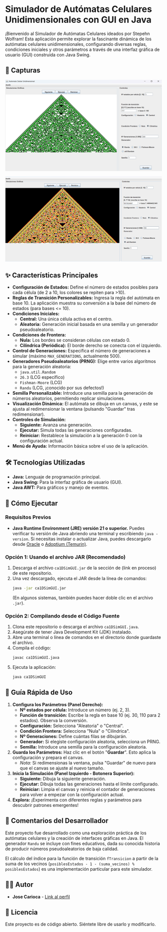 # Simulador de Autómatas Celulares Unidimensionales con GUI en Java

¡Bienvenido al Simulador de Autómatas Celulares ideados por Stepehn Wolfram! Esta aplicación permite explorar la fascinante dinámica de los autómatas celulares unidimensionales, configurando diversas reglas, condiciones iniciales y otros parámetros a través de una interfaz gráfica de usuario (GUI) construida con Java Swing.

## 📸 Capturas


![Captura con 3 estados (ejemplo propuesto)](img/Estados3.png)


![Captura con 7 estados](img/Estados7.png)

## ✨ Características Principales

*   **Configuración de Estados:** Define el número de estados posibles para cada célula (de 2 a 10, los colores se repiten para >10).
*   **Reglas de Transición Personalizables:** Ingresa la regla del autómata en base 10. La aplicación muestra su conversión a la base del número de estados (para bases <= 10).
*   **Condiciones Iniciales:**
    *   **Central:** Una única célula activa en el centro.
    *   **Aleatoria:** Generación inicial basada en una semilla y un generador pseudoaleatorio.
*   **Condiciones de Frontera:**
    *   **Nula:** Los bordes se consideran células con estado 0.
    *   **Cilíndrica (Periódica):** El borde derecho se conecta con el izquierdo.
*   **Control de Generaciones:** Especifica el número de generaciones a simular (máximo `MAX_GENERATIONS`, actualmente 500).
*   **Generadores Pseudoaleatorios (PRNG):** Elige entre varios algoritmos para la generación aleatoria:
    *   `java.util.Random`
    *   `26.3` (LCG específico)
    *   `Fishman-Moore` (LCG)
    *   `Randu` (LCG, ¡conocido por sus defectos!)
*   **Semilla Personalizable:** Introduce una semilla para la generación de números aleatorios, permitiendo replicar simulaciones.
*   **Visualización Dinámica:** El autómata se dibuja en un canvas, y este se ajusta al redimensionar la ventana (pulsando "Guardar" tras redimensionar).
*   **Controles de Simulación:**
    *   **Siguiente:** Avanza una generación.
    *   **Ejecutar:** Simula todas las generaciones configuradas.
    *   **Reiniciar:** Restablece la simulación a la generación 0 con la configuración actual.
*   **Menú de Ayuda:** Información básica sobre el uso de la aplicación.

## 🛠️ Tecnologías Utilizadas

*   **Java:** Lenguaje de programación principal.
*   **Java Swing:** Para la interfaz gráfica de usuario (GUI).
*   **Java AWT:** Para gráficos y manejo de eventos.

## 🚀 Cómo Ejecutar

### Requisitos Previos

*   **Java Runtime Environment (JRE) versión 21 o superior.** Puedes verificar tu versión de Java abriendo una terminal y escribiendo `java -version`. Si necesitas instalar o actualizar Java, puedes descargarlo desde [Oracle](https://www.oracle.com/java/technologies/downloads/) o [Adoptium (Temurin)](https://adoptium.net/).

### Opción 1: Usando el archivo JAR (Recomendado)
<!-- [**Releases**](https://github.com/JoseCarioca/TU_NOMBRE_DE_REPOSITORIO/releases) -->
1.  Descarga el archivo `ca1DSimGUI.jar` de la sección de (link en proceso) de este repositorio.
2.  Una vez descargado, ejecuta el JAR desde la línea de comandos:
    ```bash
    java -jar ca1DSimGUI.jar
    ```
    (En algunos sistemas, también puedes hacer doble clic en el archivo `.jar`).

### Opción 2: Compilando desde el Código Fuente

1.  Clona este repositorio o descarga el archivo `ca1DSimGUI.java`.
2.  Asegúrate de tener Java Development Kit (JDK) instalado.
3.  Abre una terminal o línea de comandos en el directorio donde guardaste el archivo.
4.  Compila el código:
    ```bash
    javac ca1DSimGUI.java
    ```
5.  Ejecuta la aplicación:
    ```bash
    java ca1DSimGUI
    ```

## 📖 Guía Rápida de Uso

1.  **Configura los Parámetros (Panel Derecho):**
    *   **Nº estados por célula:** Introduce un número (ej. 2, 3).
    *   **Función de transición:** Escribe la regla en base 10 (ej. 30, 110 para 2 estados). Observa la conversión.
    *   **Configuración:** Selecciona "Aleatoria" o "Central".
    *   **Condición Frontera:** Selecciona "Nula" o "Cilíndrica".
    *   **Nº Generaciones:** Define cuántas filas se dibujarán.
    *   **Generador:** Si elegiste configuración aleatoria, selecciona un PRNG.
    *   **Semilla:** Introduce una semilla para la configuración aleatoria.
2.  **Guarda los Parámetros:** Haz clic en el botón "**Guardar**". Esto aplica la configuración y prepara el canvas.
    *   *Nota:* Si redimensionas la ventana, pulsa "Guardar" de nuevo para que el canvas se ajuste al nuevo tamaño.
3.  **Inicia la Simulación (Panel Izquierdo - Botonera Superior):**
    *   **Siguiente:** Dibuja la siguiente generación.
    *   **Ejecutar:** Dibuja todas las generaciones hasta el límite configurado.
    *   **Reiniciar:** Limpia el canvas y reinicia el contador de generaciones para volver a empezar con la configuración actual.
4.  **Explora:** ¡Experimenta con diferentes reglas y parámetros para descubrir patrones emergentes!

## 📝 Comentarios del Desarrollador

Este proyecto fue desarrollado como una exploración práctica de los autómatas celulares y la creación de interfaces gráficas en Java. El generador `Randu` se incluye con fines educativos, dada su conocida historia de producir números pseudoaleatorios de baja calidad.

El cálculo del índice para la función de transición `fTransicion` a partir de la suma de los vecinos (`posiblesEstados - 1 - (suma_vecinos) % posiblesEstados`) es una implementación particular para este simulador.

## 👨‍💻 Autor

*   **Jose Carioca** - [Link al perfil](https://github.com/JoseCarioca)

## 📄 Licencia

Este proyecto es de código abierto. Siéntete libre de usarlo y modificarlo.
